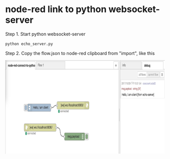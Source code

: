 # node-red link to python websocket-server

Step 1. Start python 
websocket-server
```
python echo_server.py
```

Step 2. Copy the flow.json to node-red clipboard from "import", like this

<img src="https://raw.githubusercontent.com/kbehouse/node-red-connect-to-python-websocket-server/master/websocket-flow.jpg" 
alt="Websocket-flow" width="876" height="296"  />

